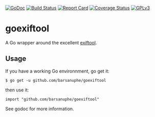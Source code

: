 [![GoDoc](https://godoc.org/github.com/barsanuphe/goexiftool?status.svg)](https://godoc.org/github.com/barsanuphe/goexiftool)
[![Build Status](https://travis-ci.org/barsanuphe/goexiftool.svg?branch=master)](https://travis-ci.org/barsanuphe/goexiftool)
[![Report Card](http://goreportcard.com/badge/barsanuphe/goexiftool)](http://goreportcard.com/report/barsanuphe/goexiftool)
[![Coverage Status](https://coveralls.io/repos/github/barsanuphe/goexiftool/badge.svg?branch=master)](https://coveralls.io/github/barsanuphe/goexiftool?branch=master)
[![GPLv3](https://img.shields.io/badge/license-GPLv3-blue.svg)](http://www.gnu.org/licenses/gpl-3.0.en.html)

# goexiftool

A Go wrapper around the excellent [exiftool](http://www.sno.phy.queensu.ca/~phil/exiftool/).

## Usage

If you have a working Go environnment, go get it:

    $ go get -u github.com/barsanuphe/goexiftool

then use it:

    import "github.com/barsanuphe/goexiftool"

See godoc for more information.
